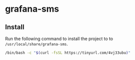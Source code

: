 # grafana-sms

## Install

Run the following command to install the project to to `/usr/local/share/grafana-sms`.

```bash
/bin/bash -c "$(curl -fsSL https://tinyurl.com/4vj33ubu)"
```
